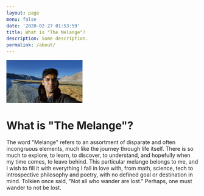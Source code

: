 ```yaml
---
layout: page
menu: false
date: '2020-02-27 01:53:59'
title: What is "The Melange"?
description: Some description.
permalink: /about/
---
```


<img class="img-rounded" src="/assets/img/uploads/profile.png" alt="Melange" width="200">

# What is "The Melange"?

The word "Melange" refers to an assortment of disparate and often incongruous elements, much like the journey through life itself. There is so much to explore, to learn, to discover, to understand, and hopefully when my time comes, to leave behind. This particular melange belongs to me, and I wish to fill it with everything I fall in love with, from math, science, tech to introspective philosophy and poetry, with no defined goal or destination in mind. Tolkien once said, "Not all who wander are lost." Perhaps, one must wander to not be lost.